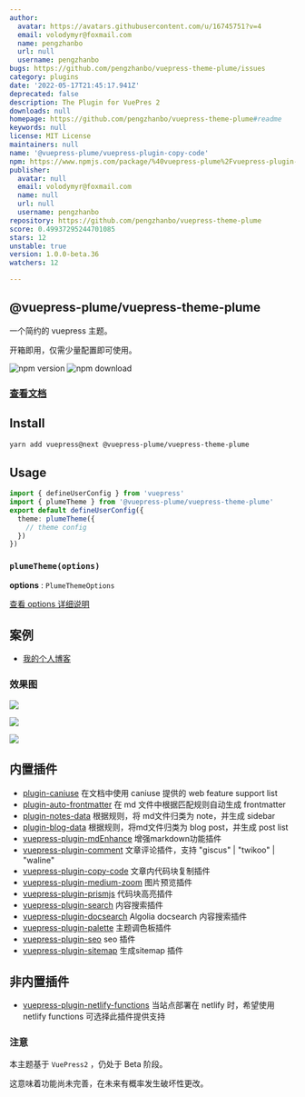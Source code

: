 ```yaml
---
author:
  avatar: https://avatars.githubusercontent.com/u/16745751?v=4
  email: volodymyr@foxmail.com
  name: pengzhanbo
  url: null
  username: pengzhanbo
bugs: https://github.com/pengzhanbo/vuepress-theme-plume/issues
category: plugins
date: '2022-05-17T21:45:17.941Z'
deprecated: false
description: The Plugin for VuePres 2
downloads: null
homepage: https://github.com/pengzhanbo/vuepress-theme-plume#readme
keywords: null
license: MIT License
maintainers: null
name: '@vuepress-plume/vuepress-plugin-copy-code'
npm: https://www.npmjs.com/package/%40vuepress-plume%2Fvuepress-plugin-copy-code
publisher:
  avatar: null
  email: volodymyr@foxmail.com
  name: null
  url: null
  username: pengzhanbo
repository: https://github.com/pengzhanbo/vuepress-theme-plume
score: 0.49937295244701085
stars: 12
unstable: true
version: 1.0.0-beta.36
watchers: 12

---
```


## @vuepress-plume/vuepress-theme-plume

一个简约的 vuepress 主题。

开箱即用，仅需少量配置即可使用。

![npm version](https://badge.fury.io/js/@vuepress-plume%2Fvuepress-theme-plume.svg)
![npm download](https://img.shields.io/npm/dt/@vuepress-plume/vuepress-theme-plume?style=flat)

### [查看文档](https://pengzhanbo.cn/note/vuepress-theme-plume)

## Install

``` sh
yarn add vuepress@next @vuepress-plume/vuepress-theme-plume
```

## Usage

``` ts
import { defineUserConfig } from 'vuepress'
import { plumeTheme } from '@vuepress-plume/vuepress-theme-plume'
export default defineUserConfig({
  theme: plumeTheme({
    // theme config
  })
})
```

### `plumeTheme(options)`

__options__ : `PlumeThemeOptions`

[查看 options 详细说明](https://pengzhanbo.cn/note/vuepress-theme-plume/theme-config/)

## 案例

- [我的个人博客](https://pengzhanbo.cn/)

### 效果图

![](/docs/preview-home.png)

![](/docs/preview-blog.png)

![](/docs/preview-note.png)
  

## 内置插件

- [plugin-caniuse](https://github.com/pengzhanbo/vuepress-theme-plume/tree/main/packages/plugin-caniuse) 在文档中使用 caniuse 提供的 web feature support list
- [plugin-auto-frontmatter](https://github.com/pengzhanbo/vuepress-theme-plume/tree/main/packages/plugin-auto-frontmatter) 在 md 文件中根据匹配规则自动生成 frontmatter
- [plugin-notes-data](https://github.com/pengzhanbo/vuepress-theme-plume/tree/main/packages/plugin-notes-data) 根据规则，将 md文件归类为 note，并生成 sidebar
- [plugin-blog-data](https://github.com/pengzhanbo/vuepress-theme-plume/tree/main/packages/plugin-blog-data) 根据规则，将md文件归类为 blog post，并生成 post list
- [vuepress-plugin-mdEnhance](https://vuepress-theme-hope.github.io/v2/md-enhance/zh/) 增强markdown功能插件
- [vuepress-plugin-comment](https://vuepress-theme-hope.github.io/v2/comment/zh/) 文章评论插件，支持 "giscus" | "twikoo" | "waline"
- [vuepress-plugin-copy-code](https://github.com/pengzhanbo/vuepress-theme-plume/tree/main/packages/plugin-copy-code) 文章内代码块复制插件
- [vuepress-plugin-medium-zoom](https://v2.vuepress.vuejs.org/zh/reference/plugin/medium-zoom.html) 图片预览插件
- [vuepress-plugin-prismjs](https://v2.vuepress.vuejs.org/zh/reference/plugin/prismjs.html) 代码块高亮插件
- [vuepress-plugin-search](https://v2.vuepress.vuejs.org/zh/reference/plugin/search.html) 内容搜索插件
- [vuepress-plugin-docsearch](https://v2.vuepress.vuejs.org/zh/reference/plugin/docsearch.html) Algolia docsearch 内容搜索插件
- [vuepress-plugin-palette](https://v2.vuepress.vuejs.org/zh/reference/plugin/palette.html) 主题调色板插件
- [vuepress-plugin-seo](https://vuepress-theme-hope.github.io/v2/seo/zh/) seo 插件
- [vuepress-plugin-sitemap](https://vuepress-theme-hope.github.io/v2/sitemap/zh/) 生成sitemap 插件

## 非内置插件

- [vuepress-plugin-netlify-functions](https://github.com/pengzhanbo/vuepress-theme-plume/tree/main/packages/plugin-netlify-functions) 当站点部署在 netlify 时，希望使用 netlify functions 可选择此插件提供支持
### 注意

本主题基于 `VuePress2` ，仍处于 Beta 阶段。

这意味着功能尚未完善，在未来有概率发生破坏性更改。
